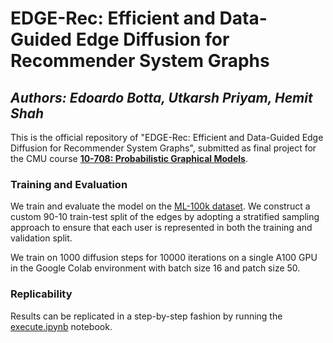 # EDGE-Rec: Efficient and Data-Guided Edge Diffusion for Recommender System Graphs 
## *Authors: Edoardo Botta, Utkarsh Priyam, Hemit Shah*

This is the official repository of "EDGE-Rec: Efficient and Data-Guided Edge Diffusion for Recommender System Graphs", submitted as final project for the CMU course **[10-708: Probabilistic Graphical Models](https://andrejristeski.github.io/10708S24/)**.

### Training and Evaluation
We train and evaluate the model on the [ML-100k dataset](https://grouplens.org/datasets/movielens/100k/). We construct a custom 90-10 train-test split of the edges by adopting a stratified sampling approach to ensure that each user is represented in both the training and validation split.

We train on 1000 diffusion steps for 10000 iterations on a single A100 GPU in the Google Colab environment with batch size 16 and patch size 50. 

### Replicability
Results can be replicated in a step-by-step fashion by running the [execute.ipynb](https://github.com/upriyam-cmu/10-708-Final-Project/blob/main/execute.ipynb) notebook.
